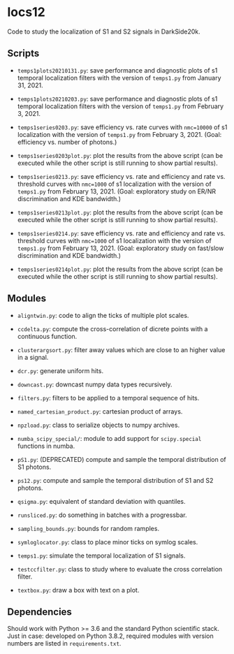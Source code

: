 # locs12

Code to study the localization of S1 and S2 signals in DarkSide20k.

## Scripts

  * `temps1plots20210131.py`: save performance and diagnostic plots of s1
    temporal localization filters with the version of `temps1.py` from January
    31, 2021.

  * `temps1plots20210203.py`: save performance and diagnostic plots of s1
    temporal localization filters with the version of `temps1.py` from February
    3, 2021.

  * `temps1series0203.py`: save efficiency vs. rate curves with `nmc=10000` of
    s1 localization with the version of `temps1.py` from February 3, 2021.
    (Goal: efficiency vs. number of photons.)
    
  * `temps1series0203plot.py`: plot the results from the above script (can be
    executed while the other script is still running to show partial results).

  * `temps1series0213.py`: save efficiency vs. rate and efficiency and rate vs.
    threshold curves with `nmc=1000` of s1 localization with the version of
    `temps1.py` from February 13, 2021. (Goal: exploratory study on ER/NR
    discrimination and KDE bandwidth.)
    
  * `temps1series0213plot.py`: plot the results from the above script (can be
    executed while the other script is still running to show partial results).

  * `temps1series0214.py`: save efficiency vs. rate and efficiency and rate vs.
    threshold curves with `nmc=1000` of s1 localization with the version of
    `temps1.py` from February 13, 2021. (Goal: exploratory study on fast/slow
    discrimination and KDE bandwidth.)
    
  * `temps1series0214plot.py`: plot the results from the above script (can be
    executed while the other script is still running to show partial results).

## Modules

  * `aligntwin.py`: code to align the ticks of multiple plot scales.

  * `ccdelta.py`: compute the cross-correlation of dicrete points with a
    continuous function.

  * `clusterargsort.py`: filter away values which are close to an higher value
    in a signal.

  * `dcr.py`: generate uniform hits.
  
  * `downcast.py`: downcast numpy data types recursively.
  
  * `filters.py`: filters to be applied to a temporal sequence of hits.
  
  * `named_cartesian_product.py`: cartesian product of arrays.
  
  * `npzload.py`: class to serialize objects to numpy archives.
    
  * `numba_scipy_special/`: module to add support for `scipy.special` functions 
    in numba.

  * `pS1.py`: (DEPRECATED) compute and sample the temporal distribution of S1
    photons.
  
  * `ps12.py`: compute and sample the temporal distribution of S1 and S2
    photons.
  
  * `qsigma.py`: equivalent of standard deviation with quantiles.
  
  * `runsliced.py`: do something in batches with a progressbar.
  
  * `sampling_bounds.py`: bounds for random ramples.
  
  * `symloglocator.py`: class to place minor ticks on symlog scales.
  
  * `temps1.py`: simulate the temporal localization of S1 signals.
  
  * `testccfilter.py`: class to study where to evaluate the cross correlation
    filter.
  
  * `textbox.py`: draw a box with text on a plot.

## Dependencies

Should work with Python >= 3.6 and the standard Python scientific stack. Just
in case: developed on Python 3.8.2, required modules with version numbers are
listed in `requirements.txt`.
